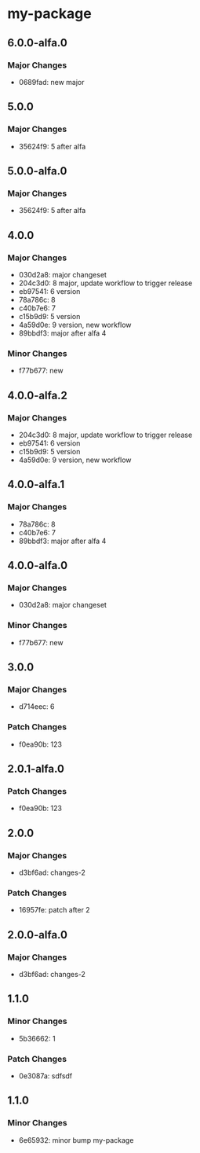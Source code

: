 # my-package

## 6.0.0-alfa.0

### Major Changes

- 0689fad: new major

## 5.0.0

### Major Changes

- 35624f9: 5 after alfa

## 5.0.0-alfa.0

### Major Changes

- 35624f9: 5 after alfa

## 4.0.0

### Major Changes

- 030d2a8: major changeset
- 204c3d0: 8 major, update workflow to trigger release
- eb97541: 6 version
- 78a786c: 8
- c40b7e6: 7
- c15b9d9: 5 version
- 4a59d0e: 9 version, new workflow
- 89bbdf3: major after alfa 4

### Minor Changes

- f77b677: new

## 4.0.0-alfa.2

### Major Changes

- 204c3d0: 8 major, update workflow to trigger release
- eb97541: 6 version
- c15b9d9: 5 version
- 4a59d0e: 9 version, new workflow

## 4.0.0-alfa.1

### Major Changes

- 78a786c: 8
- c40b7e6: 7
- 89bbdf3: major after alfa 4

## 4.0.0-alfa.0

### Major Changes

- 030d2a8: major changeset

### Minor Changes

- f77b677: new

## 3.0.0

### Major Changes

- d714eec: 6

### Patch Changes

- f0ea90b: 123

## 2.0.1-alfa.0

### Patch Changes

- f0ea90b: 123

## 2.0.0

### Major Changes

- d3bf6ad: changes-2

### Patch Changes

- 16957fe: patch after 2

## 2.0.0-alfa.0

### Major Changes

- d3bf6ad: changes-2

## 1.1.0

### Minor Changes

- 5b36662: 1

### Patch Changes

- 0e3087a: sdfsdf

## 1.1.0

### Minor Changes

- 6e65932: minor bump my-package
